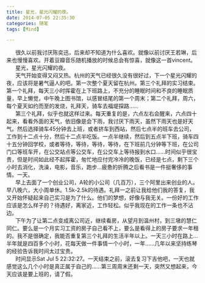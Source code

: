 ```yaml
---
title: 星光，星光闪耀的夜。
date: 2014-07-05 22:35:30
categories: 随笔
tags: [Mind]

---
```

      很久以前我讨厌陈奕迅，后来却不知道为什么喜欢。就像以前讨厌王若琳，后来也慢慢喜欢。开着豆瓣音乐随机播放的时候总会有惊喜，就像这一首vincent。  
      星光，星光闪耀的夜。  
      天气开始变得又闷又热。杭州的天气已经很久没有很好过，下一个星光闪耀的夜，应该将是暑气逼人的吧。第一次整个夏天留在杭州。第三个礼拜的实习结束。第一个礼拜，每天三小时挥霍在上下班路上，不充分的睡眠时间和不良的睡眠质量，早上懒觉，中午晚上图书馆，以感冒结尾的第一个周末；第二个礼拜，周六，每个夏天如约而至的发烧，礼拜天，骑车去福堤探路……  
      第三个礼拜，似乎也就这样过来。每天重复的是，六点左右会醒来，六点四十起来，看看外面的天气，依旧像是会下雨，我讨厌下雨天，虽然下雨天也是好天气。然后选择骑车45分钟去上班，或者挤车到西站，然后七点半的班车去公司，工作到十二点十分，然后十二点半吃饭。一点半继续，然后到五点半下班，骑车四十五分钟回学校，或者等待，等待，等待，等待，在下班前几分钟等下班，在公司门口等班车开，在公交站点等公交车，在公交车上等待报到水口……时间似乎很宝贵，但是时间如此经不起挥霍，匆忙地应付完冷冷的晚饭，已经是七点，剩下三个小时去消化，洗澡，电影，音乐，跑步...疲惫的折腾之后看书是一件挺奢侈的事情。一天。  
      早上去面了一个创业公司，A轮的小公司（几百万），三个阿里出来创业的人。早八晚六，大小周单休。1.5k-2.5k的待遇。礼拜一之前让我给他们我的答复，我又开始怀疑起来自己实习是为了什么。他们的梦想，好像与我无关。一份好的工作应该是怎么样子的？待遇好，离家近，工作轻松。似乎我现在的工作一条也不沾边。  
      下午为了让第二点变成离公司近，继续看房，从望月到温州村，到三墩的慧仁同仁。要么是一个月实习工资的房子自己看不上，要么是看得上的房子要求一年租的。我不是很确定，我能否重复第三个礼拜的生活半年以上。一天三小时在路上...半年就是四百多个小时，花每天做一件事情一个小时，一年……几年以来坚持练琴的经验告诉我时间太过宝贵。  
      时间显示Sat Jul 5 22:32:27。一天结束之前，滚去复习下吉他吧，一天也就感觉这么几个小时是真正属于自己的……第三周周末还剩一天，突然又想起来，今天应该是要上班的，请了假。